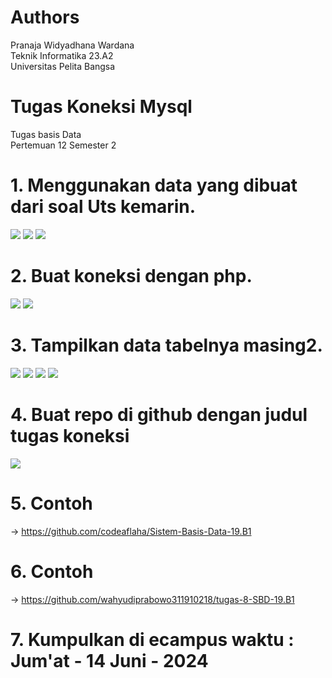 # Authors
Pranaja Widyadhana Wardana <br>
Teknik Informatika 23.A2 <br>
Universitas Pelita Bangsa

# Tugas Koneksi Mysql
Tugas basis Data <br>
Pertemuan 12 Semester 2

# 1. Menggunakan data yang dibuat dari soal Uts kemarin.
<img src="Tabel 1.png" img>
<img src="Tabel 2.png" img>
<img src="Tabel 3.png" img>

# 2. Buat koneksi dengan php.
<img src="index.png" img>
<img src="koneksi.png" img>

# 3. Tampilkan data tabelnya masing2.
<img src="Agen Tiket Bus Nyaman 1.png" img>
<img src="Agen Tiket Bus Nyaman 2.png" img>
<img src="Agen Tiket Bus Nyaman 3.png" img>
<img src="Koneksi Tabel.png" img>

# 4. Buat repo di github dengan judul tugas koneksi
<img src="Repo.png" img>

# 5. Contoh
->
https://github.com/codeaflaha/Sistem-Basis-Data-19.B1

# 6. Contoh
->
https://github.com/wahyudiprabowo311910218/tugas-8-SBD-19.B1

# 7. Kumpulkan di ecampus waktu : Jum'at - 14 Juni - 2024
